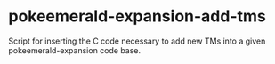 # pokeemerald-expansion-add-tms
Script for inserting the C code necessary to add new TMs into a given pokeemerald-expansion code base.

